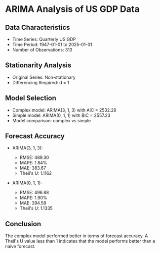 # ARIMA Analysis of US GDP Data

## Data Characteristics
- Time Series: Quarterly US GDP
- Time Period: 1947-01-01 to 2025-01-01
- Number of Observations: 313

## Stationarity Analysis
- Original Series: Non-stationary
- Differencing Required: d = 1

## Model Selection
- Complex model: ARIMA(3, 1, 3) with AIC = 2532.29
- Simple model: ARIMA(0, 1, 1) with BIC = 2557.23
- Model comparison: complex vs simple

## Forecast Accuracy
- ARIMA(3, 1, 3):
  - RMSE: 489.30
  - MAPE: 1.84%
  - MAE: 383.67
  - Theil's U: 1.1162

- ARIMA(0, 1, 1):
  - RMSE: 496.88
  - MAPE: 1.90%
  - MAE: 394.58
  - Theil's U: 1.1335

## Conclusion
The complex model performed better in terms of forecast accuracy.
A Theil's U value less than 1 indicates that the model performs better than a naive forecast.
